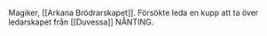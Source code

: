 Magiker, [[Arkana Brödrarskapet]]. Försökte leda en kupp att ta över ledarskapet från [[Duvessa]] NÅNTING.